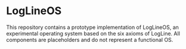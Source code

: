 # LogLineOS

This repository contains a prototype implementation of LogLineOS, an experimental operating system based on the six axioms of LogLine. All components are placeholders and do not represent a functional OS.
